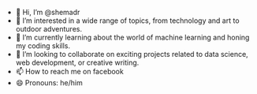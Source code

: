 - 👋 Hi, I’m @shemadr
- 👀 I’m interested in a wide range of topics, from technology and art to outdoor adventures.
- 🌱 I’m currently learning about the  world of machine learning and honing my coding skills.
- 💞️ I’m looking to collaborate on exciting projects related to data science, web development, or creative writing.
- 📫 How to reach me on facebook
- 😄 Pronouns: he/him


<!---
shemadr/shemadr is a ✨ special ✨ repository because its `README.md` (this file) appears on your GitHub profile.
You can click the Preview link to take a look at your changes.
--->
